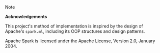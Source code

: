 > [!NOTE]
> **Acknowledgements**
>
> This project's method of implementation is inspired by the design of Apache's `spark.ml`, including its OOP structures and design patterns.
>
> Apache Spark is licensed under the Apache License, Version 2.0, January 2004.

